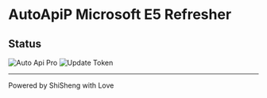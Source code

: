 # AutoApiP Microsoft E5 Refresher

## Status
![Auto Api Pro](https://github.com/ShiSheng233/AutoApiP/workflows/Auto%20Api%20Pro/badge.svg)
![Update Token](https://github.com/ShiSheng233/AutoApiP/workflows/Update%20Token/badge.svg)

---
Powered by ShiSheng with Love
